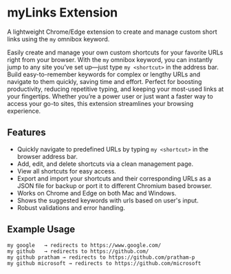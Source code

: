 # myLinks Extension

A lightweight Chrome/Edge extension to create and manage custom short links using the `my` omnibox keyword.

Easily create and manage your own custom shortcuts for your favorite URLs right from your browser. With the `my` omnibox keyword, you can instantly jump to any site you’ve set up—just type `my <shortcut>` in the address bar. Build easy-to-remember keywords for complex or lengthy URLs and navigate to them quickly, saving time and effort. Perfect for boosting productivity, reducing repetitive typing, and keeping your most-used links at your fingertips. Whether you’re a power user or just want a faster way to access your go-to sites, this extension streamlines your browsing experience.

## Features

- Quickly navigate to predefined URLs by typing `my <shortcut>` in the browser address bar.
- Add, edit, and delete shortcuts via a clean management page.
- View all shortcuts for easy access.
- Export and import your shortcuts and their corresponding URLs as a JSON file for backup or port it to different Chromium based browser.
- Works on Chrome and Edge on both Mac and Windows.
- Shows the suggested keywords with urls based on user's input.
- Robust validations and error handling.

## Example Usage

```text
my google   → redirects to https://www.google.com/
my github   → redirects to https://github.com/
my github pratham → redirects to https://github.com/pratham-p
my github microsoft → redirects to https://github.com/microsoft
